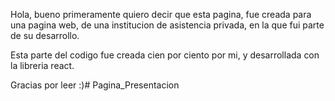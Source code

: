 Hola, bueno primeramente quiero decir que esta pagina,
fue creada para una pagina web, de una institucion de
asistencia privada, en la que fui parte de su desarrollo.

Esta parte del codigo fue creada cien por ciento por mi, 
y desarrollada con la libreria react.

Gracias por leer :)# Pagina_Presentacion
